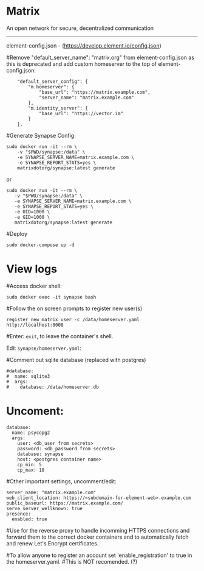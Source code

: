 # Matrix
An open network for secure, decentralized communication
  
---
  
element-config.json  - (https://develop.element.io/config.json)

#Remove "default_server_name": "matrix.org" from element-config.json as this is deprecated and add custom homeserver to the top of element-config.json:
```
    "default_server_config": {
        "m.homeserver": {
            "base_url": "https://matrix.example.com",
            "server_name": "matrix.example.com"
        },
        "m.identity_server": {
            "base_url": "https://vector.im"
        }
    },
```

#Generate Synapse Config:
```
sudo docker run -it --rm \
    -v "$PWD/synapse:/data" \
    -e SYNAPSE_SERVER_NAME=matrix.example.com \
    -e SYNAPSE_REPORT_STATS=yes \
    matrixdotorg/synapse:latest generate
 ```
 or
 ```
sudo docker run -it --rm \
    -v "$PWD/synapse:/data" \
    -e SYNAPSE_SERVER_NAME=matrix.example.com \
    -e SYNAPSE_REPORT_STATS=yes \
    -e UID=1000 \
    -e GID=1000 \
    matrixdotorg/synapse:latest generate
```
#Deploy
```
sudo docker-compose up -d
```

# View logs

#Access docker shell:
```
sudo docker exec -it synapse bash
```

#Follow the on screen prompts to register new user(s)
```
register_new_matrix_user -c /data/homeserver.yaml http://localhost:8008
```

#Enter: `exit`, to leave the container's shell.

Edit `synapse/homeserver.yaml`:

#Comment out sqlite database (replaced with postgres)
```
#database:
#  name: sqlite3
#  args:
#    database: /data/homeserver.db
```

# Uncoment: 
```
database:
  name: psycopg2
  args:
    user: <db_user from secrets>
    password: <db_password from secrets>
    database: synapse
    host: <postgres container name>
    cp_min: 5
    cp_max: 10
```

#Other important settings, uncomment/edit:
```
server_name: "matrix.example.com"
web_client_location: https://<subdomain-for-element-web>.example.com
public_baseurl: https://matrix.example.com/
serve_server_wellknown: true
presence:
  enabled: true
```

#Use for the reverse proxy to handle incomming HTTPS connections and forward them to the correct docker containers and to automatically fetch and renew Let's Encrypt certificates.

#To allow anyone to register an account set 'enable_registration' to true in the homeserver.yaml.
#This is NOT recomended. (?)
